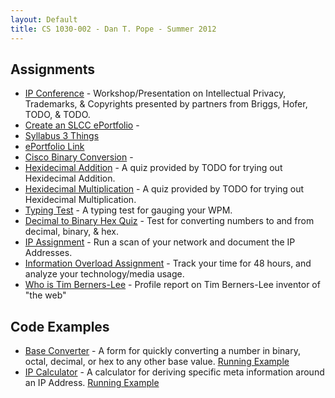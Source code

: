```yaml
---
layout: Default
title: CS 1030-002 - Dan T. Pope - Summer 2012
---
```


## Assignments
* [IP Conference](TODO) - Workshop/Presentation on Intellectual Privacy, Trademarks, & Copyrights presented by partners from Briggs, Hofer, TODO, & TODO.
* [Create an SLCC ePortfolio](TODO) - 
* [Syllabus 3 Things](TODO)
* [ePortfolio Link](TODO)
* [Cisco Binary Conversion](TODO) - 
* [Hexidecimal Addition](TODO) - A quiz provided by TODO for trying out Hexidecimal Addition.
* [Hexidecimal Multiplication](TODO) - A quiz provided by TODO for trying out Hexidecimal Multiplication.
* [Typing Test](TODO) - A typing test for gauging your WPM.
* [Decimal to Binary Hex Quiz](TODO) - Test for converting numbers to and from decimal, binary, & hex.
* [IP Assignment](TODO) - Run a scan of your network and document the IP Addresses.
* [Information Overload Assignment](TODO) - Track your time for 48 hours, and analyze your technology/media usage.
* [Who is Tim Berners-Lee](TODO) - Profile report on Tim Berners-Lee inventor of "the web"

## Code Examples
* [Base Converter](https://github.com/nrub/base-converter) - A form for quickly converting a number in binary, octal, decimal, or hex to any other base value. [Running Example](http://base-converter.onfrst.com)
* [IP Calculator](https://github.com/nrub/ip-tool) - A calculator for deriving specific meta information around an IP Address. [Running Example](http://ip-tool.onfrst.com)

